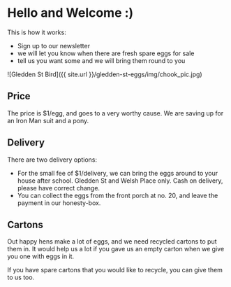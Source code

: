 # Hello and Welcome :)

This is how it works:

 * Sign up to our newsletter
 * we will let you know when there are fresh spare eggs for sale
 * tell us you want some and we will bring them round to you

![Gledden St Bird]({{ site.url }}/gledden-st-eggs/img/chook_pic.jpg)


## Price

The price is $1/egg, and goes to a very worthy cause. We are saving up for an Iron Man suit and a pony.


## Delivery

There are two delivery options:

 * For the small fee of $1/delivery, we can bring the eggs around to your house after school. Gledden St and Welsh Place only. Cash on delivery, please have correct change.
 * You can collect the eggs from the front porch at no. 20, and leave the payment in our honesty-box.


## Cartons

Out happy hens make a lot of eggs, and we need recycled cartons to put them in. It would help us a lot if you gave us an empty carton when we give you one with eggs in it.

If you have spare cartons that you would like to recycle, you can give them to us too. 
